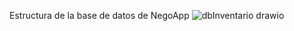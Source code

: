 Estructura de la base de datos de NegoApp
![dbInventario drawio](https://github.com/user-attachments/assets/a5268997-56d0-4ec0-ad88-525b86c73f22)
